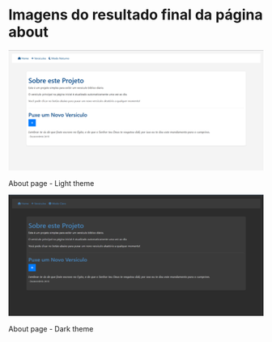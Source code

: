 <h1>Imagens do resultado final da página about</h1>
<img src="images_readME/biblia_diaria_light.png" alt="about page - Light-Theme">
<p>About page - Light theme</p>
<img src="images_readME/biblia_diaria_dark.png" alt="about page - Dark-Theme">
<p>About page - Dark theme</p>
